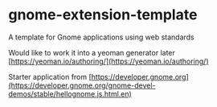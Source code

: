 # gnome-extension-template

A template for Gnome applications using web standards

Would like to work it into a yeoman generator later [https://yeoman.io/authoring/](https://yeoman.io/authoring/)

Starter application from [https://developer.gnome.org](https://developer.gnome.org/gnome-devel-demos/stable/hellognome.js.html.en)
